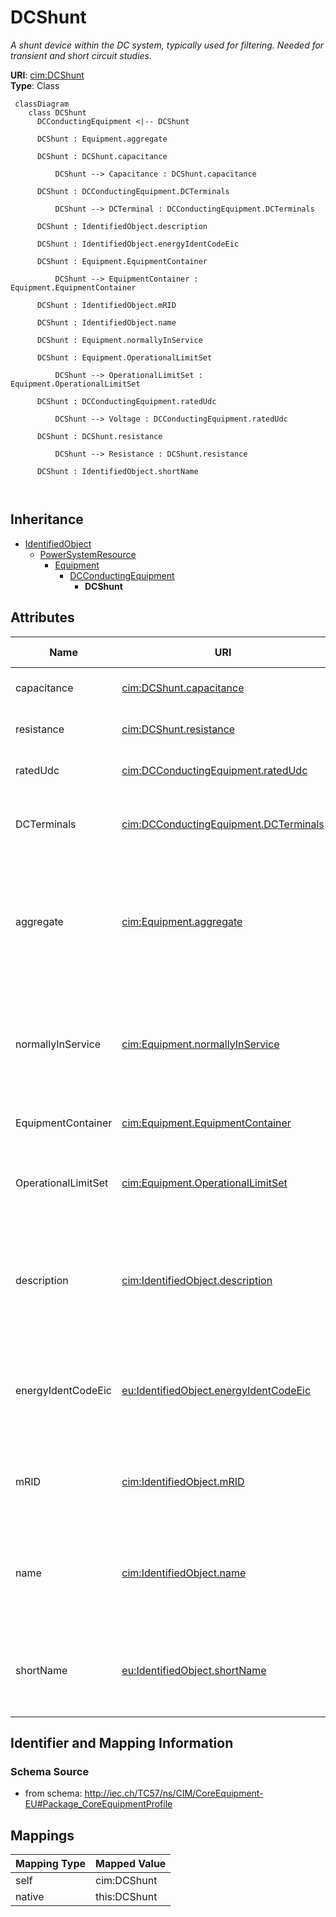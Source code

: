 # DCShunt


_A shunt device within the DC system, typically used for filtering.  Needed for transient and short circuit studies._





**URI**: [cim:DCShunt](http://iec.ch/TC57/CIM100#DCShunt)<br />
**Type**: Class




```mermaid
 classDiagram
    class DCShunt
      DCConductingEquipment <|-- DCShunt
      
      DCShunt : Equipment.aggregate
        
      DCShunt : DCShunt.capacitance
        
          DCShunt --> Capacitance : DCShunt.capacitance
        
      DCShunt : DCConductingEquipment.DCTerminals
        
          DCShunt --> DCTerminal : DCConductingEquipment.DCTerminals
        
      DCShunt : IdentifiedObject.description
        
      DCShunt : IdentifiedObject.energyIdentCodeEic
        
      DCShunt : Equipment.EquipmentContainer
        
          DCShunt --> EquipmentContainer : Equipment.EquipmentContainer
        
      DCShunt : IdentifiedObject.mRID
        
      DCShunt : IdentifiedObject.name
        
      DCShunt : Equipment.normallyInService
        
      DCShunt : Equipment.OperationalLimitSet
        
          DCShunt --> OperationalLimitSet : Equipment.OperationalLimitSet
        
      DCShunt : DCConductingEquipment.ratedUdc
        
          DCShunt --> Voltage : DCConductingEquipment.ratedUdc
        
      DCShunt : DCShunt.resistance
        
          DCShunt --> Resistance : DCShunt.resistance
        
      DCShunt : IdentifiedObject.shortName
        
      
```





## Inheritance
* [IdentifiedObject](IdentifiedObject.md)
    * [PowerSystemResource](PowerSystemResource.md)
        * [Equipment](Equipment.md)
            * [DCConductingEquipment](DCConductingEquipment.md)
                * **DCShunt**



## Attributes


| Name | URI | Cardinality and Range | Description | Inheritance |
| ---  | --- | --- | --- | --- |
| capacitance | [cim:DCShunt.capacitance](http://iec.ch/TC57/CIM100#DCShunt.capacitance) | 1..1 <br />  [Capacitance](Capacitance.md)  | Capacitance of the DC shunt | direct |
| resistance | [cim:DCShunt.resistance](http://iec.ch/TC57/CIM100#DCShunt.resistance) | 1..1 <br />  [Resistance](Resistance.md)  | Resistance of the DC device | direct |
| ratedUdc | [cim:DCConductingEquipment.ratedUdc](http://iec.ch/TC57/CIM100#DCConductingEquipment.ratedUdc) | 1..1 <br />  [Voltage](Voltage.md)  | Rated DC device voltage | [DCConductingEquipment](DCConductingEquipment.md) |
| DCTerminals | [cim:DCConductingEquipment.DCTerminals](http://iec.ch/TC57/CIM100#DCConductingEquipment.DCTerminals) | 0..* <br />  [DCTerminal](DCTerminal.md)  | A DC conducting equipment has DC terminals | [DCConductingEquipment](DCConductingEquipment.md) |
| aggregate | [cim:Equipment.aggregate](http://iec.ch/TC57/CIM100#Equipment.aggregate) | 0..1 <br />  boolean  | The aggregate flag provides an alternative way of representing an aggregated ... | [Equipment](Equipment.md) |
| normallyInService | [cim:Equipment.normallyInService](http://iec.ch/TC57/CIM100#Equipment.normallyInService) | 0..1 <br />  boolean  | Specifies the availability of the equipment under normal operating conditions | [Equipment](Equipment.md) |
| EquipmentContainer | [cim:Equipment.EquipmentContainer](http://iec.ch/TC57/CIM100#Equipment.EquipmentContainer) | 0..1 <br />  [EquipmentContainer](EquipmentContainer.md)  | Container of this equipment | [Equipment](Equipment.md) |
| OperationalLimitSet | [cim:Equipment.OperationalLimitSet](http://iec.ch/TC57/CIM100#Equipment.OperationalLimitSet) | 0..* <br />  [OperationalLimitSet](OperationalLimitSet.md)  | The operational limit sets associated with this equipment | [Equipment](Equipment.md) |
| description | [cim:IdentifiedObject.description](http://iec.ch/TC57/CIM100#IdentifiedObject.description) | 0..1 <br />  string  | The description is a free human readable text describing or naming the object | [IdentifiedObject](IdentifiedObject.md) |
| energyIdentCodeEic | [eu:IdentifiedObject.energyIdentCodeEic](http://iec.ch/TC57/CIM100-European#IdentifiedObject.energyIdentCodeEic) | 0..1 <br />  string  | The attribute is used for an exchange of the EIC code (Energy identification ... | [IdentifiedObject](IdentifiedObject.md) |
| mRID | [cim:IdentifiedObject.mRID](http://iec.ch/TC57/CIM100#IdentifiedObject.mRID) | 1..1 <br />  string  | Master resource identifier issued by a model authority | [IdentifiedObject](IdentifiedObject.md) |
| name | [cim:IdentifiedObject.name](http://iec.ch/TC57/CIM100#IdentifiedObject.name) | 1..1 <br />  string  | The name is any free human readable and possibly non unique text naming the o... | [IdentifiedObject](IdentifiedObject.md) |
| shortName | [eu:IdentifiedObject.shortName](http://iec.ch/TC57/CIM100-European#IdentifiedObject.shortName) | 0..1 <br />  string  | The attribute is used for an exchange of a human readable short name with len... | [IdentifiedObject](IdentifiedObject.md) |









## Identifier and Mapping Information







### Schema Source


* from schema: http://iec.ch/TC57/ns/CIM/CoreEquipment-EU#Package_CoreEquipmentProfile





## Mappings

| Mapping Type | Mapped Value |
| ---  | ---  |
| self | cim:DCShunt |
| native | this:DCShunt |




